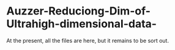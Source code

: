 # Auzzer-Reduciong-Dim-of-Ultrahigh-dimensional-data-
At the present, all the files are here, but it remains to be sort out. 
